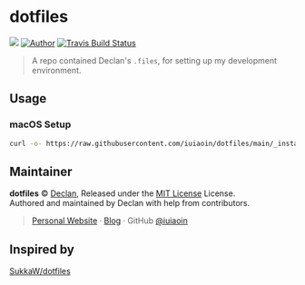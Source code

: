 # dotfiles

![](https://img.shields.io/github/license/iuiaoin/dotfiles.svg?style=flat-square) [![Author](https://img.shields.io/badge/Author-Declan-b68469.svg?style=flat-square)]((https://blog.iuiaoin.com))
[![Travis Build Status](https://img.shields.io/travis/iuiaoin/dotfiles.svg?style=flat-square)](https://travis-ci.org/iuiaoin/dotfiles)

> A repo contained Declan's `.files`, for setting up my development environment.

## Usage

### macOS Setup

```bash
curl -o- https://raw.githubusercontent.com/iuiaoin/dotfiles/main/_install/macos.zsh | zsh
```

## Maintainer

**dotfiles** © [Declan](https://github.com/iuiaoin), Released under the [MIT License](./LICENSE) License.<br>
Authored and maintained by Declan with help from contributors.

> [Personal Website](https://blog.iuiaoin.com) · [Blog](https://blog.iuiaoin.com) · GitHub [@iuiaoin](https://github.com/iuiaoin)

## Inspired by
[SukkaW/dotfiles](https://github.com/SukkaW/dotfiles)